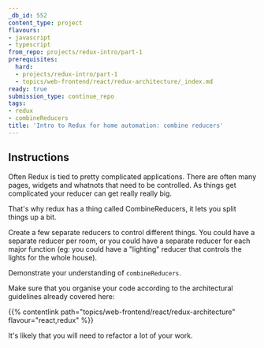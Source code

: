 ```yaml
---
_db_id: 552
content_type: project
flavours:
- javascript
- typescript
from_repo: projects/redux-intro/part-1
prerequisites:
  hard:
  - projects/redux-intro/part-1
  - topics/web-frontend/react/redux-architecture/_index.md
ready: true
submission_type: continue_repo
tags:
- redux
- combineReducers
title: 'Intro to Redux for home automation: combine reducers'
---
```


## Instructions

Often Redux is tied to pretty complicated applications. There are often many pages, widgets and whatnots that need to be controlled. As things get complicated your reducer can get really really big.

That's why redux has a thing called CombineReducers, it lets you split things up a bit.

Create a few separate reducers to control different things. You could have a separate reducer per room, or you could have a separate reducer for each major function (eg: you could have a "lighting" reducer that controls the lights for the whole house).

Demonstrate your understanding of `combineReducers`.

Make sure that you organise your code according to the architectural guidelines already covered here:

{{% contentlink path="topics/web-frontend/react/redux-architecture" flavour="react,redux" %}}

It's likely that you will need to refactor a lot of your work.

